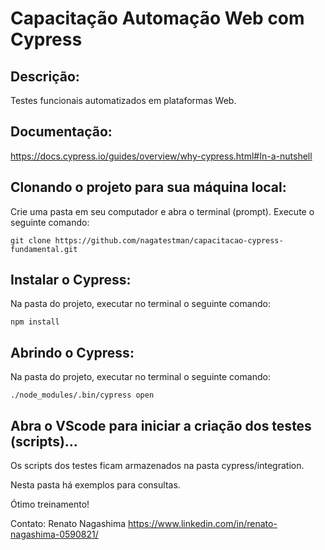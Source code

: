 # Capacitação Automação Web com Cypress

## Descrição:
Testes funcionais automatizados em plataformas Web.


## Documentação:
https://docs.cypress.io/guides/overview/why-cypress.html#In-a-nutshell


## Clonando o projeto para sua máquina local:

Crie uma pasta em seu computador e abra o terminal (prompt).
Execute o seguinte comando:
```
git clone https://github.com/nagatestman/capacitacao-cypress-fundamental.git
```

## Instalar o Cypress:

Na pasta do projeto, executar no terminal o seguinte comando:

```
npm install
```

## Abrindo o Cypress:

Na pasta do projeto, executar no terminal o seguinte comando:
```
./node_modules/.bin/cypress open
```

## Abra o VScode para iniciar a criação dos testes (scripts)...

Os scripts dos testes ficam armazenados na pasta cypress/integration.

Nesta pasta há exemplos para consultas.


Ótimo treinamento!


Contato: Renato Nagashima
https://www.linkedin.com/in/renato-nagashima-0590821/
